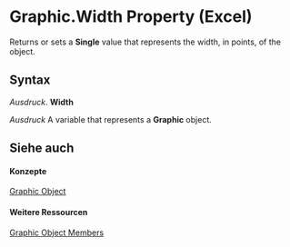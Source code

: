 
# Graphic.Width Property (Excel)

Returns or sets a  **Single** value that represents the width, in points, of the object.


## Syntax

 _Ausdruck_. **Width**

 _Ausdruck_ A variable that represents a **Graphic** object.


## Siehe auch


#### Konzepte


[Graphic Object](0ccdfb0d-effb-9fa4-8de9-b90688693375.md)
#### Weitere Ressourcen


[Graphic Object Members](http://msdn.microsoft.com/library/c523b66f-3c54-4e97-0e05-80032819d234%28Office.15%29.aspx)